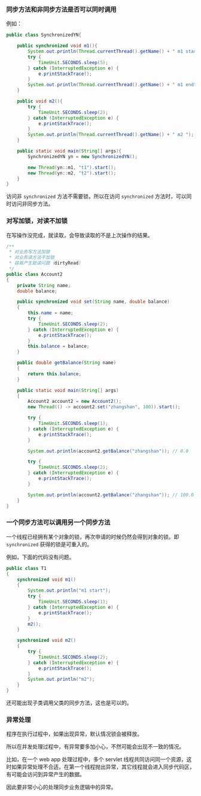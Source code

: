 
### 同步方法和非同步方法是否可以同时调用

例如：

```java
public class SynchronizedYN{

    public synchronized void m1(){
        System.out.println(Thread.currentThread().getName() + " m1 start...");
        try {
            TimeUnit.SECONDS.sleep(5);
        } catch (InterruptedException e) {
            e.printStackTrace();
        }
        System.out.println(Thread.currentThread().getName() + " m1 end");
    }

    public void m2(){
        try {
            TimeUnit.SECONDS.sleep(2);
        } catch (InterruptedException e) {
            e.printStackTrace();
        }
        System.out.println(Thread.currentThread().getName() + " m2 ");
    }

    public static void main(String[] args){
        SynchronizedYN yn = new SynchronizedYN();

        new Thread(yn::m1, "t1").start();
        new Thread(yn::m2, "t2").start();
    }
}
```

访问非 `synchronized` 方法不需要锁，所以在访问 `synchronized` 方法时，可以同时访问非同步方法。

### 对写加锁，对读不加锁

在写操作没完成，就读取，会导致读取的不是上次操作的结果。

```java
/**
 * 对业务写方法加锁
 * 对业务读方法不加锁
 * 容易产生脏读问题（dirtyRead）
 */
public class Account2
{
    private String name;
    double balance;

    public synchronized void set(String name, double balance)
    {
        this.name = name;
        try {
            TimeUnit.SECONDS.sleep(2);
        } catch (InterruptedException e) {
            e.printStackTrace();
        }
        this.balance = balance;
    }

    public double getBalance(String name)
    {
        return this.balance;
    }

    public static void main(String[] args)
    {
        Account2 account2 = new Account2();
        new Thread(() -> account2.set("zhangshan", 100)).start();

        try {
            TimeUnit.SECONDS.sleep(1);
        } catch (InterruptedException e) {
            e.printStackTrace();
        }

        System.out.println(account2.getBalance("zhangshan")); // 0.0

        try {
            TimeUnit.SECONDS.sleep(2);
        } catch (InterruptedException e) {
            e.printStackTrace();
        }

        System.out.println(account2.getBalance("zhangshan")); // 100.0
    }
}
```

### 一个同步方法可以调用另一个同步方法

一个线程已经拥有某个对象的锁，再次申请的时候仍然会得到对象的锁。即 `synchronized` 获得的锁是可重入的。

例如，下面的代码没有问题。

```java
public class T1
{
    synchronized void m1()
    {
        System.out.println("m1 start");
        try {
            TimeUnit.SECONDS.sleep(1);
        } catch (InterruptedException e) {
            e.printStackTrace();
        }
        m2();
    }

    synchronized void m2()
    {
        try {
            TimeUnit.SECONDS.sleep(2);
        } catch (InterruptedException e) {
            e.printStackTrace();
        }
        System.out.println("m2");
    }
}
```

还可能出现子类调用父类的同步方法，这也是可以的。

### 异常处理

程序在执行过程中，如果出现异常，默认情况锁会被释放。

所以在并发处理过程中，有异常要多加小心，不然可能会出现不一致的情况。

比如，在一个 web app 处理过程中，多个 servlet 线程共同访问同一个资源，这时如果异常处理不合适，在第一个线程抛出异常，其它线程就会进入同步代码区，有可能会访问到异常产生的数据。

因此要非常小心的处理同步业务逻辑中的异常。